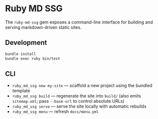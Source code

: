 # Ruby MD SSG

The `ruby-md-ssg` gem exposes a command-line interface for building and serving markdown-driven static sites.

## Development

```bash
bundle install
bundle exec ruby bin/test
```

## CLI

- `ruby_md_ssg new my-site` — scaffold a new project using the bundled template
- `ruby_md_ssg build` — regenerate the site into `build/` (also emits `sitemap.xml`; pass `--base-url` to control absolute URLs)
- `ruby_md_ssg serve` — serve the site locally with automatic rebuilds
- `ruby_md_ssg menu` — refresh `docs/menu.yml`
